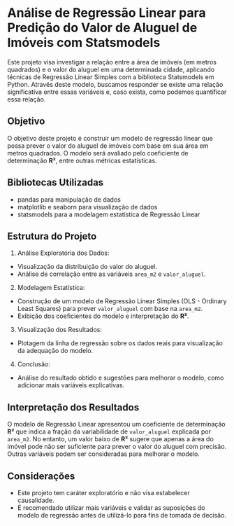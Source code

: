 # Análise de Regressão Linear para Predição do Valor de Aluguel de Imóveis com Statsmodels
Este projeto visa investigar a relação entre a área de imóveis (em metros quadrados) e o valor do aluguel em uma determinada cidade, aplicando técnicas de Regressão Linear Simples com a biblioteca Statsmodels em Python. Através deste modelo, buscamos responder se existe uma relação significativa entre essas variáveis e, caso exista, como podemos quantificar essa relação.

## Objetivo
O objetivo deste projeto é construir um modelo de regressão linear que possa prever o valor do aluguel de imóveis com base em sua área em metros quadrados. O modelo será avaliado pelo coeficiente de determinação **R&sup2;**, entre outras métricas estatísticas.

## Bibliotecas Utilizadas
- pandas para manipulação de dados
- matplotlib e seaborn para visualização de dados
- statsmodels para a modelagem estatística de Regressão Linear

## Estrutura do Projeto
1. Análise Exploratória dos Dados:
  - Visualização da distribuição do valor do aluguel.
  - Análise de correlação entre as variáveis <code>area_m2</code> e <code>valor_aluguel</code>.
2. Modelagem Estatística:
  - Construção de um modelo de Regressão Linear Simples (OLS - Ordinary Least Squares) para prever <code>valor_aluguel</code> com base na <code>area_m2</code>.
  - Exibição dos coeficientes do modelo e interpretação do **R&sup2;**.
3. Visualização dos Resultados:
  - Plotagem da linha de regressão sobre os dados reais para visualização da adequação do modelo.
4. Conclusão:
- Análise do resultado obtido e sugestões para melhorar o modelo, como adicionar mais variáveis explicativas.

## Interpretação dos Resultados
O modelo de Regressão Linear apresentou um coeficiente de determinação **R&sup2;** que indica a fração da variabilidade de <code>valor_aluguel</code> explicada por <code>area_m2</code>. No entanto, um valor baixo de **R&sup2;** sugere que apenas a área do imóvel pode não ser suficiente para prever o valor do aluguel com precisão. Outras variáveis podem ser consideradas para melhorar o modelo.

## Considerações
- Este projeto tem caráter exploratório e não visa estabelecer causalidade.
- É recomendado utilizar mais variáveis e validar as suposições do modelo de regressão antes de utilizá-lo para fins de tomada de decisão.